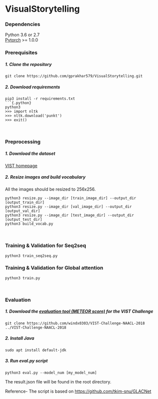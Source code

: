 # VisualStorytelling

### Dependencies
Python 3.6 or 2.7<br>
[Pytorch](https://pytorch.org) >= 1.0.0
<br>
### Prerequisites
##### 1. Clone the repository
```
git clone https://github.com/gprakhar579/VisualStorytelling.git
```
##### 2. Download requirements
```
pip3 install -r requirements.txt
```{.python}
python3
>>> import nltk
>>> nltk.download('punkt')
>>> exit()
```

<br>

### Preprocessing

##### 1. Download the dataset
[VIST homepage](http://visionandlanguage.net/VIST/dataset.html)

##### 2. Resize images and build vocabulary
All the images should be resized to 256x256.
```
python3 resize.py --image_dir [train_image_dir] --output_dir [output_train_dir]
python3 resize.py --image_dir [val_image_dir] --output_dir [output_val_dir]
python3 resize.py --image_dir [test_image_dir] --output_dir [output_test_dir]
python3 build_vocab.py
```

<br>

### Training & Validation for Seq2seq

```
python3 train_seq2seq.py
```
### Training & Validation for Global attention
```
python3 train.py
```


<br>

### Evaluation

##### 1. Download the [evaluation tool (METEOR score)](https://github.com/windx0303/VIST-Challenge-NAACL-2018) for the VIST Challenge
```
git clone https://github.com/windx0303/VIST-Challenge-NAACL-2018 ../VIST-Challenge-NAACL-2018
```

##### 2. Install Java
```
sudo apt install default-jdk
```

##### 3. Run eval.py script
```
python3 eval.py --model_num [my_model_num]
```
The result.json file will be found in the root directory.


Reference-
The script is based on https://github.com/tkim-snu/GLACNet
